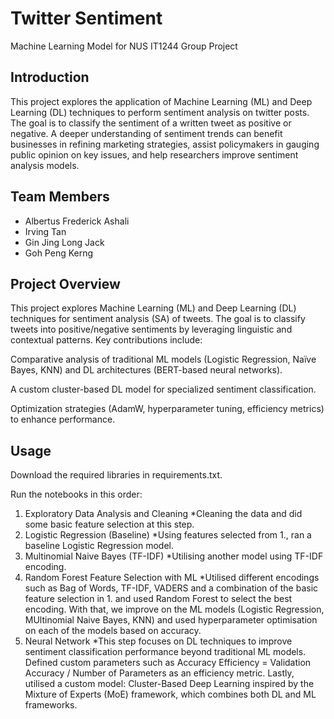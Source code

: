 # Twitter Sentiment
Machine Learning Model for NUS IT1244 Group Project

## Introduction
This project explores the application of Machine Learning (ML) and Deep Learning (DL) techniques to perform sentiment analysis on twitter posts. The goal is to classify the sentiment of a written tweet as positive or negative. A deeper understanding of sentiment trends can benefit businesses in refining marketing strategies, assist policymakers in gauging public opinion on key issues, and help researchers improve sentiment analysis models.

## Team Members
* Albertus Frederick Ashali
* Irving Tan
* Gin Jing Long Jack
* Goh Peng Kerng

## Project Overview
This project explores Machine Learning (ML) and Deep Learning (DL) techniques for sentiment analysis (SA) of tweets. The goal is to classify tweets into positive/negative sentiments by leveraging linguistic and contextual patterns. Key contributions include:

Comparative analysis of traditional ML models (Logistic Regression, Naïve Bayes, KNN) and DL architectures (BERT-based neural networks).

A custom cluster-based DL model for specialized sentiment classification.

Optimization strategies (AdamW, hyperparameter tuning, efficiency metrics) to enhance performance.


## Usage
Download the required libraries in requirements.txt.

Run the notebooks in this order:
1. Exploratory Data Analysis and Cleaning
*Cleaning the data and did some basic feature selection at this step.
2. Logistic Regression (Baseline)
*Using features selected from 1., ran a baseline Logistic Regression model.
3. Multinomial Naive Bayes (TF-IDF)
*Utilising another model using TF-IDF encoding.
4. Random Forest Feature Selection with ML
*Utilised different encodings such as Bag of Words, TF-IDF, VADERS and a combination of the basic feature selection in 1. and used Random Forest to select the best encoding. With that, we improve on the ML models (Logistic Regression, MUltinomial Naive Bayes, KNN) and used hyperparameter optimisation on each of the models based on accuracy. 
5. Neural Network
*This step focuses on DL techniques to improve sentiment classification performance beyond traditional ML models. Defined custom parameters such as Accuracy Efficiency = Validation Accuracy / Number of Parameters as an efficiency metric. Lastly, utilised a custom model: Cluster-Based Deep Learning inspired by the Mixture of Experts (MoE) framework, which combines both DL and ML frameworks.
